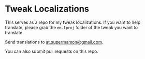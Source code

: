 # Tweak Localizations

This serves as a repo for my tweak localizations. If you want to help translate, please grab the `en.lproj` folder of the tweak you want to translate.

Send translations to [at.supermamon@gmail.com](mailto:at.supermamon@gmail.com).

You can also submit pull requests on this repo.
